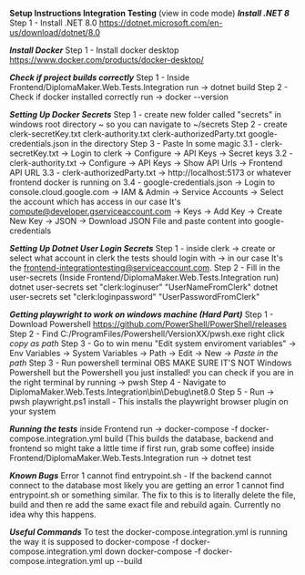 **Setup Instructions Integration Testing**
(view in code mode)
***Install .NET 8***
    Step 1 - Install .NET 8.0 https://dotnet.microsoft.com/en-us/download/dotnet/8.0

***Install Docker***
    Step 1 - Install docker desktop https://www.docker.com/products/docker-desktop/

***Check if project builds correctly***
    Step 1 - Inside Frontend/DiplomaMaker.Web.Tests.Integration run -> dotnet build
    Step 2 - Check if docker installed correctly run -> docker --version 

***Setting Up Docker Secrets***
    Step 1 - create new folder called "secrets" in windows root directory ~ so you can navigate to ~/secrets
    Step 2 - create clerk-secretKey.txt clerk-authority.txt clerk-authorizedParty.txt google-credentials.json in the directory
    Step 3 - Paste In some magic
        3.1 - clerk-secretKey.txt -> Login to clerk -> Configure -> API Keys -> Secret keys
        3.2 - clerk-authority.txt -> Configure -> API Keys -> Show API Urls -> Frontend API URL
        3.3 - clerk-authorizedParty.txt -> http://localhost:5173 or whatever frontend docker is running on
        3.4 - google-credentials.json -> Login to console.cloud.google.com -> IAM & Admin -> Service Accounts -> Select the account which has access in our case It's compute@developer.gserviceaccount.com -> Keys -> Add Key -> Create New Key -> JSON -> Download JSON File and paste content into google-credentials

***Setting Up Dotnet User Login Secrets***
    Step 1 - inside clerk -> create or select what account in clerk the tests should login with -> in our case It's the frontend-integrationtesting@serviceaccount.com.
    Step 2 - Fill in the user-secrets (Inside Frontend/DiplomaMaker.Web.Tests.Integration run)
        dotnet user-secrets set "clerk:loginuser" "UserNameFromClerk"
        dotnet user-secrets set "clerk:loginpassword" "UserPasswordFromClerk"

***Getting playwright to work on windows machine (Hard Part)***
    Step 1 - Download Powershell https://github.com/PowerShell/PowerShell/releases
    Step 2 - Find C:/ProgramFiles/Powershell/VersionXX/pwsh.exe right click *copy as path*
    Step 3 - Go to win menu "Edit system enviroment variables" -> Env Variables -> System Variables -> Path -> Edit -> New -> *Paste in the path*
    Step 3 - Run powershell terminal OBS MAKE SURE IT'S NOT Windows Powershell but the Powershell you just installed!
        you can check if you are in the right terminal by running -> pwsh
    Step 4 - Navigate to DiplomaMaker.Web.Tests.Integration\bin\Debug\net8.0 
    Step 5 - Run -> pwsh playwright.ps1 install - This installs the playwright browser plugin on your system

***Running the tests***
    inside Frontend run -> docker-compose -f docker-compose.integration.yml build (This builds the database, backend and frontend so might take a little time if first run, grab some coffee)
    inside Frontend/DiplomaMaker.Web.Tests.Integration run -> dotnet test

***Known Bugs***
    Error 1 cannot find entrypoint.sh 
        - If the backend cannot connect to the database most likely you are getting an error 1 cannot find entrypoint.sh or something similar. The fix to this is to literally delete the file, build and then re add the same exact file and rebuild again. Currently no idea why this happens.

***Useful Commands***
    To test the docker-compose.integration.yml is running the way it is supposed to
        docker-compose -f docker-compose.integration.yml down
        docker-compose -f docker-compose.integration.yml up --build